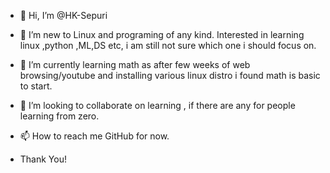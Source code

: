- 👋 Hi, I’m @HK-Sepuri
- 👀 I’m new to Linux and programing of any kind. Interested in learning linux ,python ,ML,DS etc, i am still not sure which one i should focus on.
- 🌱 I’m currently learning math as after few weeks of web browsing/youtube and installing various linux distro i found math is basic to start.
- 💞️ I’m looking to collaborate on learning , if there are any for people learning from zero.
- 📫 How to reach me GitHub for now.

- Thank You!

<!---
HK-Sepuri/HK-Sepuri is a ✨ special ✨ repository because its `README.md` (this file) appears on your GitHub profile.
You can click the Preview link to take a look at your changes.
--->
